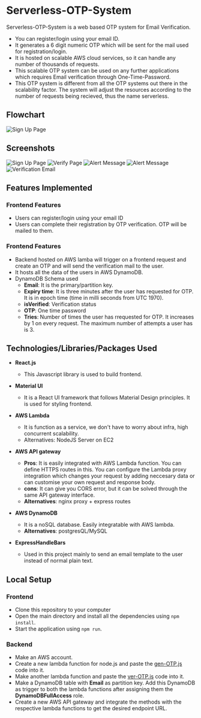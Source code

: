 # Serverless-OTP-System

Serverless-OTP-System is a web based OTP system for Email Verification.

- You can register/login using your email ID.
- It generates a 6 digit numeric OTP which will be sent for the mail used for registration/login.
- It is hosted on scalable AWS cloud services, so it can handle any number of thousands of requests.
- This scalable OTP system can be used on any further applications which requires Email verification through One-Time-Password.
- This OTP system is different from all the OTP systems out there in the scalability factor. The system will adjust the resources according to the number of requests being recieved, thus the name serverless.


## Flowchart

![Sign Up Page](https://i.imgur.com/nDoAH8E.png)

## Screenshots

![Sign Up Page](D:\GitHub\Serverless-OTP-system\Serverless-OTP-system-frontend-master\1.png)
![Verify Page](D:\GitHub\Serverless-OTP-system\Serverless-OTP-system-frontend-master\2.png)
![Alert Message](D:\GitHub\Serverless-OTP-system\Serverless-OTP-system-frontend-master\3.png)
![Alert Message](D:\GitHub\Serverless-OTP-system\Serverless-OTP-system-frontend-master\4.png)
![Verification Email](D:\GitHub\Serverless-OTP-system\Serverless-OTP-system-frontend-master\5.png)


## Features Implemented

### Frontend Features

- Users can register/login using your email ID
- Users can complete their registration by OTP verification. OTP will be mailed to them.

### Frontend Features

- Backend hosted on AWS lamba will trigger on a frontend request and create an OTP and will send the verification mail to the user.
- It hosts all the data of the users in AWS DynamoDB.
- DynamoDB Schema used
    - **Email**: It is the primary/partition key.
    - **Expiry time**: It is three minutes after the user has requested for OTP. It is in epoch time (time in milli seconds from UTC 1970).
    - **isVerified**: Verification status
    - **OTP**: One time password
    - **Tries**: Number of times the user has rrequested for OTP. It increases by 1 on every request. The maximum number of attempts a user has is 3.

## Technologies/Libraries/Packages Used

- **React.js**
    - This Javascript library is used to build frontend.
- **Material UI**
    - It is a React UI framework that follows Material Design principles. It is used for styling frontend.
- **AWS Lambda**
    - It is function as a service, we don't have to worry about infra, high concurrent scalability.
    - Alternatives: NodeJS Server on EC2
- **AWS API gateway**
    - **Pros**: It is easily integrated with AWS Lambda function. You can define HTTPS routes in this. You can configure the Lambda proxy integration which changes your request by adding neccesary data or can customise your own request and response body.
    - **cons**: It can give you CORS error, but it can be solved through the same API gateway interface.
    - **Alternatives**: nginx proxy + express routes
- **AWS DynamoDB**
    - It is a noSQL database. Easily integratable with AWS lambda.
    - **Alternatives**: postgresQL/MySQL

- **ExpressHandleBars**
    - Used in this project mainly to send an email template to the user instead of normal plain text.

## Local Setup

### Frontend

- Clone this repository to your computer
- Open the main directory and install all the dependencies using `npm install`.
- Start the application using `npm run`.

### Backend

- Make an AWS account.
- Create a new lambda function for node.js and paste the [gen-OTP.js](Backend/gen-OTP.js) code into it.
- Make another lambda function and paste the [ver-OTP.js](Backend/ver-OTP.js) code into it.
- Make a DynamoDB table with **Email** as partition key. Add this DynamoDB as trigger to both the lambda functions after assigning them the **DynamoDBFullAccess** role.
- Create a new AWS API gateway and integrate the methods with the respective lambda functions to get the desired endpoint URL.

